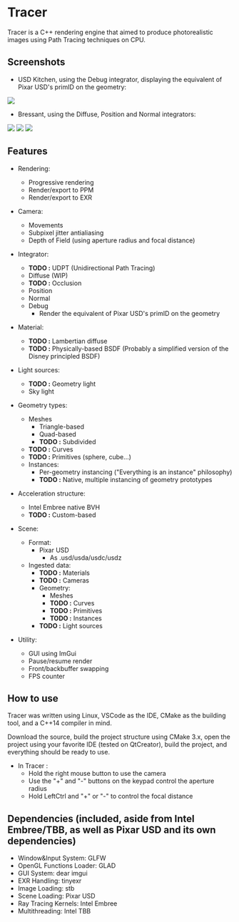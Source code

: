 Tracer
======

Tracer is a C++ rendering engine that aimed to produce photorealistic images using Path Tracing techniques on CPU.

Screenshots
------

* USD Kitchen, using the Debug integrator, displaying the equivalent of Pixar USD's primID on the geometry:

![](https://i.ibb.co/XsHRpqn/primId1.png)

* Bressant, using the Diffuse, Position and Normal integrators:

![](https://i.ibb.co/grk3sQP/bressant-diffuse.png) ![](https://i.ibb.co/nCFBCdX/bressant-position.png) ![](https://i.ibb.co/GJdScYs/bressant-normals.png)

Features
------

* Rendering:
    * Progressive rendering
    * Render/export to PPM
    * Render/export to EXR

* Camera:
    * Movements
    * Subpixel jitter antialiasing
    * Depth of Field (using aperture radius and focal distance)

* Integrator:
    * **TODO :** UDPT (Unidirectional Path Tracing)
    * Diffuse (WIP)
    * **TODO :** Occlusion
    * Position
    * Normal
    * Debug
        * Render the equivalent of Pixar USD's primID on the geometry

* Material:
    * **TODO :** Lambertian diffuse
    * **TODO :** Physically-based BSDF (Probably a simplified version of the Disney principled BSDF)

* Light sources:
    * **TODO :** Geometry light
    * Sky light

* Geometry types:
    * Meshes
        * Triangle-based
        * Quad-based 
        * **TODO :**  Subdivided
    * **TODO :** Curves
    * **TODO :** Primitives (sphere, cube...)
    * Instances:
        * Per-geometry instancing ("Everything is an instance" philosophy)
        * **TODO :** Native, multiple instancing of geometry prototypes

* Acceleration structure:
    * Intel Embree native BVH
    * **TODO :** Custom-based

* Scene:
    * Format:
        * Pixar USD
            * As .usd/usda/usdc/usdz
    * Ingested data:
        * **TODO :** Materials
        * **TODO :** Cameras
        * Geometry:
            * Meshes
            * **TODO :** Curves
            * **TODO :** Primitives
            * **TODO :** Instances
        * **TODO :** Light sources

* Utility:
    * GUI using ImGui
    * Pause/resume render
    * Front/backbuffer swapping
    * FPS counter

How to use
------

Tracer was written using Linux, VSCode as the IDE, CMake as the building tool, and a C++14 compiler in mind.

Download the source, build the project structure using CMake 3.x, open the project using your favorite IDE (tested on QtCreator), build the project, and everything should be ready to use.

* In Tracer :
    * Hold the right mouse button to use the camera
    * Use the "+" and "-" buttons on the keypad control the aperture radius
    * Hold LeftCtrl and "+" or "-" to control the focal distance

Dependencies (included, aside from Intel Embree/TBB, as well as Pixar USD and its own dependencies)
------

- Window&Input System: GLFW
- OpenGL Functions Loader: GLAD
- GUI System: dear imgui
- EXR Handling: tinyexr
- Image Loading: stb
- Scene Loading: Pixar USD
- Ray Tracing Kernels: Intel Embree
- Multithreading: Intel TBB

